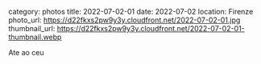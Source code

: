 category: photos 
title: 2022-07-02-01
date: 2022-07-02
location: Firenze
photo_url: https://d22fkxs2pw9y3y.cloudfront.net/2022-07-02-01.jpg
thumbnail_url: https://d22fkxs2pw9y3y.cloudfront.net/2022-07-02-01-thumbnail.webp

Ate ao ceu